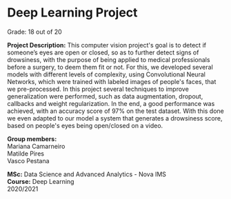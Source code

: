 # Deep Learning Project

Grade: 18 out of 20

**Project Description:**
This computer vision project's goal is to detect if someone’s eyes are open or closed, so as to further detect signs of drowsiness, with the purpose of being applied to medical professionals before a surgery, to deem them fit or not. For this, we developed several models with different levels of complexity, using Convolutional Neural Networks, which were trained with labeled images of people's faces, that we pre-processed. In this project several techniques to improve generalization were performed, such as data augmentation, dropout, callbacks and weight regularization. In the end, a good performance was achieved, with an accuracy score of 97% on the test dataset. With this done we even adapted to our model a system that generates a drowsiness score, based on people's eyes being open/closed on a video.

**Group members:**<br>Mariana Camarneiro
<br>Matilde Pires
<br>Vasco Pestana

**MSc:** Data Science and Advanced Analytics - Nova IMS<br>
**Course:** Deep Learning<br>
2020/2021
